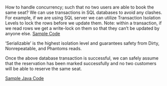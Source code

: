 How to handle concurrency; such that no two users are able to book the same seat? We can use transactions in SQL databases to avoid any clashes. For example, if we are using SQL server we can utilize Transaction Isolation Levels to lock the rows before we update them. Note: within a transaction, if we read rows we get a write-lock on them so that they can’t be updated by anyone else. [Sample Code](./transaction.sql)  
  
‘Serializable’ is the highest isolation level and guarantees safety from Dirty, Nonrepeatable, and Phantoms reads.  
  
Once the above database transaction is successful, we can safely assume that the reservation has been marked successfully and no two customers will be able to reserve the same seat.  
  
[Sample Java Code](./Customer.java)  
